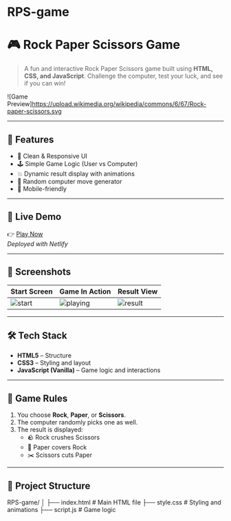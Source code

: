 # RPS-game

# 🎮 Rock Paper Scissors Game

> A fun and interactive Rock Paper Scissors game built using **HTML, CSS, and JavaScript**. Challenge the computer, test your luck, and see if you can win!

![Game Preview]https://upload.wikimedia.org/wikipedia/commons/6/67/Rock-paper-scissors.svg

---

## 🧠 Features

- 🎨 Clean & Responsive UI
- 🕹️ Simple Game Logic (User vs Computer)
- 💥 Dynamic result display with animations
- 🔁 Random computer move generator
- 📱 Mobile-friendly

---

## 🚀 Live Demo

👉 [Play Now](https://your-live-link.netlify.app)  
*Deployed with Netlify*

---

## 📸 Screenshots

| Start Screen | Game In Action | Result View |
|--------------|----------------|-------------|
| ![start](./assets/screenshot1.png) | ![playing](./assets/screenshot2.png) | ![result](./assets/screenshot3.png) |

---

## 🛠️ Tech Stack

- **HTML5** – Structure  
- **CSS3** – Styling and layout  
- **JavaScript (Vanilla)** – Game logic and interactions

---

## 🎲 Game Rules

1. You choose **Rock**, **Paper**, or **Scissors**.
2. The computer randomly picks one as well.
3. The result is displayed:
   - 🪨 Rock crushes Scissors  
   - 📄 Paper covers Rock  
   - ✂️ Scissors cuts Paper  

---

## 📁 Project Structure

RPS-game/
│
├── index.html # Main HTML file
├── style.css # Styling and animations
├── script.js # Game logic
